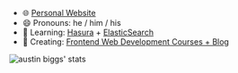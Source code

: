 - 🌐 [Personal Website](https://austinbiggs.com)
- 😄 Pronouns: he / him / his
- 🌱 Learning: [Hasura](https://hasura.io/) + [ElasticSearch](https://www.elastic.co/)
- 🔭 Creating: [Frontend Web Development Courses + Blog](https://codesage.io)

![austin biggs' stats](https://github-readme-stats.vercel.app/api?username=austinbiggs&count_private=true&show_icons=true&hide=stars,prs)
